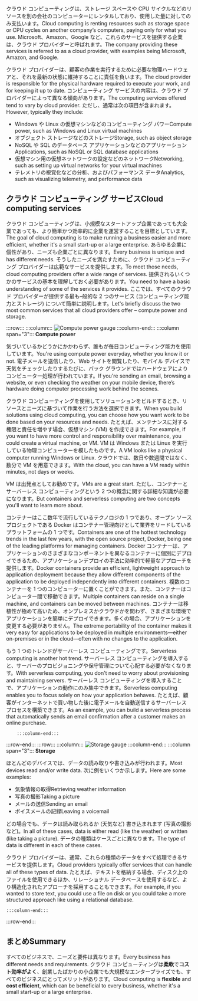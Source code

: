 <span data-ttu-id="642de-101">クラウド コンピューティングは、ストレージ スペースや CPU サイクルなどのリソースを別の会社のコンピューターにレンタルしており、使用した量に対してのみ支払います。</span><span class="sxs-lookup"><span data-stu-id="642de-101">Cloud computing is renting resources such as storage space or CPU cycles on another company’s computers, paying only for what you use.</span></span> <span data-ttu-id="642de-102">Microsoft、Amazon、Google など、これらのサービスを提供する企業は、クラウド プロバイダーと呼ばれます。</span><span class="sxs-lookup"><span data-stu-id="642de-102">The company providing these services is referred to as a cloud provider, with examples being Microsoft, Amazon, and Google.</span></span>

<span data-ttu-id="642de-103">クラウド プロバイダーは、顧客の作業を実行するために必要な物理ハードウェアと、それを最新の状態に維持することに責任を負います。</span><span class="sxs-lookup"><span data-stu-id="642de-103">The cloud provider is responsible for the physical hardware required to execute your work, and for keeping it up to date.</span></span> <span data-ttu-id="642de-104">コンピューティング サービスの内容は、クラウド プロバイダーによって異なる傾向があります。</span><span class="sxs-lookup"><span data-stu-id="642de-104">The computing services offered tend to vary by cloud provider.</span></span> <span data-ttu-id="642de-105">ただし、通常は次の項目が含まれます。</span><span class="sxs-lookup"><span data-stu-id="642de-105">However, typically they include:</span></span>

- <span data-ttu-id="642de-106">Windows や Linux の仮想マシンなどのコンピューティング パワー</span><span class="sxs-lookup"><span data-stu-id="642de-106">Compute power, such as Windows and Linux virtual machines</span></span>
- <span data-ttu-id="642de-107">オブジェクト ストレージなどのストレージ</span><span class="sxs-lookup"><span data-stu-id="642de-107">Storage, such as object storage</span></span>
- <span data-ttu-id="642de-108">NoSQL や SQL のデータベース アプリケーションなどのアプリケーション</span><span class="sxs-lookup"><span data-stu-id="642de-108">Applications, such as NoSQL or SQL database applications</span></span>
- <span data-ttu-id="642de-109">仮想マシン用の仮想ネットワークの設定などのネットワーク</span><span class="sxs-lookup"><span data-stu-id="642de-109">Networking, such as setting up virtual networks for your virtual machines</span></span>
- <span data-ttu-id="642de-110">テレメトリの視覚化などの分析、およびパフォーマンス データ</span><span class="sxs-lookup"><span data-stu-id="642de-110">Analytics, such as visualizing telemetry, and performance data</span></span>

## <a name="cloud-computing-services"></a><span data-ttu-id="642de-111">クラウド コンピューティング サービス</span><span class="sxs-lookup"><span data-stu-id="642de-111">Cloud computing services</span></span>

<span data-ttu-id="642de-112">クラウド コンピューティングは、小規模なスタートアップ企業であっても大企業であっても、より簡単かつ効率的に企業を運営することを目標としています。</span><span class="sxs-lookup"><span data-stu-id="642de-112">The goal of cloud computing is to make running a business easier and more efficient, whether it's a small start-up or a large enterprise.</span></span> <span data-ttu-id="642de-113">あらゆる企業に個性があり、ニーズも企業ごとに異なります。</span><span class="sxs-lookup"><span data-stu-id="642de-113">Every business is unique and has different needs.</span></span> <span data-ttu-id="642de-114">そうしたニーズを満たすために、クラウド コンピューティング プロバイダーは広範なサービスを提供します。</span><span class="sxs-lookup"><span data-stu-id="642de-114">To meet those needs, cloud computing providers offer a wide range of services.</span></span>
<span data-ttu-id="642de-115">提供されるいくつかのサービスの基本を理解しておく必要があります。</span><span class="sxs-lookup"><span data-stu-id="642de-115">You need to have a basic understanding of some of the services it provides.</span></span> <span data-ttu-id="642de-116">ここでは、すべてのクラウド プロバイダーが提供する最も&ndash;般的な 2 つのサービス (コンピューティング能力とストレージ) について簡単に説明します。</span><span class="sxs-lookup"><span data-stu-id="642de-116">Let's briefly discuss the two most common services that all cloud providers offer &ndash; compute power and storage.</span></span>

:::row:::
    :::column:::
        ![Compute power gauge](../media/2-compute-power.png)
    :::column-end:::
    :::column span="3":::
        **Compute power**

<span data-ttu-id="642de-117">気づいているかどうかにかかわらず、誰もが毎日コンピューティング能力を使用しています。</span><span class="sxs-lookup"><span data-stu-id="642de-117">You're using compute power everyday, whether you know it or not.</span></span> <span data-ttu-id="642de-118">電子メールを送信したり、Web サイトを閲覧したり、モバイル デバイスで天気をチェックしたりするたびに、バック グラウンドではハードウェアによりコンピューター処理が行われています。</span><span class="sxs-lookup"><span data-stu-id="642de-118">If you're sending an email, browsing a website, or even checking the weather on your mobile device, there’s hardware doing computer processing work behind the scenes.</span></span>

<span data-ttu-id="642de-119">クラウド コンピューティングを使用してソリューションをビルドするとき、リソースとニーズに基づいて作業を行う方法を選択できます。</span><span class="sxs-lookup"><span data-stu-id="642de-119">When you build solutions using cloud computing, you can choose how you want work to be done based on your resources and needs.</span></span> <span data-ttu-id="642de-120">たとえば、メンテナンスに対する権限と責任を増やす場合、仮想マシン (VM) を作成できます。</span><span class="sxs-lookup"><span data-stu-id="642de-120">For example, if you want to have more control and responsibility over maintenance, you could create a virtual machine, or VM.</span></span> <span data-ttu-id="642de-121">VM は Windows または Linux を実行している物理コンピューターを模したものです。</span><span class="sxs-lookup"><span data-stu-id="642de-121">A VM looks like a physical computer running Windows or Linux.</span></span> <span data-ttu-id="642de-122">クラウドでは、数日や数週間ではなく、数分で VM を用意できます。</span><span class="sxs-lookup"><span data-stu-id="642de-122">With the cloud, you can have a VM ready within minutes, not days or weeks.</span></span>

<span data-ttu-id="642de-123">VM は出発点としてお勧めです。</span><span class="sxs-lookup"><span data-stu-id="642de-123">VMs are a great start.</span></span> <span data-ttu-id="642de-124">ただし、コンテナーとサーバーレス コンピューティングという 2 つの概念に関する詳細な知識が必要になります。</span><span class="sxs-lookup"><span data-stu-id="642de-124">But containers and serverless computing are two concepts you'll want to learn more about.</span></span>

<span data-ttu-id="642de-125">コンテナーはここ数年で流行しているテクノロジの 1 つであり、オープン ソース プロジェクトである Docker はコンテナー管理向けとして業界をリードしているプラットフォームの 1 つです。</span><span class="sxs-lookup"><span data-stu-id="642de-125">Containers are one of the hottest technology trends in the last few years, with the open source project, Docker, being one of the leading platforms for managing containers.</span></span> <span data-ttu-id="642de-126">Docker コンテナーは、アプリケーションのさまざまなコンポーネントを異なるコンテナーに個別にデプロイできるため、アプリケーションデプロイの手法に効率的で軽量なアプローチを提供します。</span><span class="sxs-lookup"><span data-stu-id="642de-126">Docker containers provide an efficient, lightweight approach to application deployment because they allow different components of the application to be deployed independently into different containers.</span></span> <span data-ttu-id="642de-127">複数のコンテナーを 1 つのコンピューターに置くことができます。また、コンテナーはコンピューター間で移動できます。</span><span class="sxs-lookup"><span data-stu-id="642de-127">Multiple containers can reside on a single machine, and containers can be moved between machines.</span></span> <span data-ttu-id="642de-128">コンテナーは移植性が極めて高いため、オンプレミスかクラウドかを問わず、さまざまな環境でアプリケーションを簡単にデプロイできます。多くの場合、アプリケーションを変更する必要がありません。</span><span class="sxs-lookup"><span data-stu-id="642de-128">The extreme portability of the container makes it very easy for applications to be deployed in multiple environments—either on-premises or in the cloud—often with no changes to the application.</span></span>

<span data-ttu-id="642de-129">もう 1 つのトレンドがサーバーレス コンピューティングです。</span><span class="sxs-lookup"><span data-stu-id="642de-129">Serverless computing is another hot trend.</span></span> <span data-ttu-id="642de-130">サーバーレス コンピューティングを導入すると、サーバーのプロビジョニングや保守管理について心配する必要がなくなります。</span><span class="sxs-lookup"><span data-stu-id="642de-130">With serverless computing, you don't need to worry about provisioning and maintaining servers.</span></span> <span data-ttu-id="642de-131">サーバーレス コンピューティングを導入することで、アプリケーションの動作にのみ集中できます。</span><span class="sxs-lookup"><span data-stu-id="642de-131">Serverless computing enables you to focus solely on how your application behaves.</span></span> <span data-ttu-id="642de-132">たとえば、顧客がインターネットで買い物した後に電子メールを自動送信するサーバーレス プロセスを構築できます。</span><span class="sxs-lookup"><span data-stu-id="642de-132">As an example, you can build a serverless process that automatically sends an email confirmation after a customer makes an online purchase.</span></span>

        :::column-end:::
:::row-end:::
 :::row:::
    :::column:::
        ![Storage gauge](../media/2-storage.png)
    :::column-end:::
    :::column span="3":::
        **Storage**

<span data-ttu-id="642de-133">ほとんどのデバイスでは、データの読み取りや書き込みが行われます。</span><span class="sxs-lookup"><span data-stu-id="642de-133">Most devices read and/or write data.</span></span> <span data-ttu-id="642de-134">次に例をいくつか示します。</span><span class="sxs-lookup"><span data-stu-id="642de-134">Here are some examples:</span></span>

- <span data-ttu-id="642de-135">気象情報の取得</span><span class="sxs-lookup"><span data-stu-id="642de-135">Retrieving weather information</span></span>
- <span data-ttu-id="642de-136">写真の撮影</span><span class="sxs-lookup"><span data-stu-id="642de-136">Taking a picture</span></span>
- <span data-ttu-id="642de-137">メールの送信</span><span class="sxs-lookup"><span data-stu-id="642de-137">Sending an email</span></span>
- <span data-ttu-id="642de-138">ボイスメールの記録</span><span class="sxs-lookup"><span data-stu-id="642de-138">Leaving a voicemail</span></span>

<span data-ttu-id="642de-139">どの場合でも、データは読み取られるか (天気など) 書き込まれます (写真の撮影など)。</span><span class="sxs-lookup"><span data-stu-id="642de-139">In all of these cases, data is either read (like the weather) or written (like taking a picture).</span></span> <span data-ttu-id="642de-140">データの種類はケースごとに異なります。</span><span class="sxs-lookup"><span data-stu-id="642de-140">The type of data is different in each of these cases.</span></span>

<span data-ttu-id="642de-141">クラウド プロバイダーは、通常、これらの種類のデータをすべて処理できるサービスを提供します。</span><span class="sxs-lookup"><span data-stu-id="642de-141">Cloud providers typically offer services that can handle all of these types of data.</span></span> <span data-ttu-id="642de-142">たとえば、テキストを格納する場合、ディスク上のファイルを使用できるほか、リレーショナル データベースを使用するなど、より構造化されたアプローチを採用することもできます。</span><span class="sxs-lookup"><span data-stu-id="642de-142">For example, if you wanted to store text, you could use a file on disk or you could take a more structured approach like using a relational database.</span></span>

    :::column-end:::
:::row-end:::

## <a name="summary"></a><span data-ttu-id="642de-143">まとめ</span><span class="sxs-lookup"><span data-stu-id="642de-143">Summary</span></span>

<span data-ttu-id="642de-144">すべてのビジネスで、ニーズと要件は異なります。</span><span class="sxs-lookup"><span data-stu-id="642de-144">Every business has different needs and requirements.</span></span> <span data-ttu-id="642de-145">クラウド コンピューティングは**柔軟**で**コスト効率がよく**、創業したばかりの小企業でも大規模なエンタープライズでも、すべてのビジネスにとってメリットがあります。</span><span class="sxs-lookup"><span data-stu-id="642de-145">Cloud computing is **flexible** and **cost efficient**, which can be beneficial to every business, whether it's a small start-up or a large enterprise.</span></span>